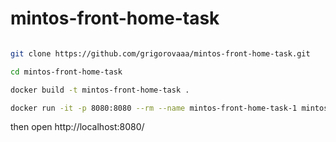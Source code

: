 # mintos-front-home-task


```bash

git clone https://github.com/grigorovaaa/mintos-front-home-task.git

cd mintos-front-home-task

docker build -t mintos-front-home-task .

docker run -it -p 8080:8080 --rm --name mintos-front-home-task-1 mintos-front-home-task

```

then open http://localhost:8080/
